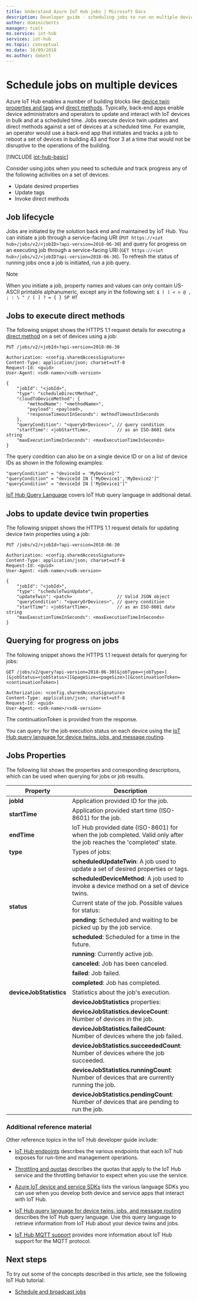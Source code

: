 ```yaml
---
title: Understand Azure IoT Hub jobs | Microsoft Docs
description: Developer guide - scheduling jobs to run on multiple devices connected to your IoT hub. Jobs can update tags and desired properties and invoke direct methods on multiple devices.
author: dominicbetts
manager: timlt
ms.service: iot-hub
services: iot-hub
ms.topic: conceptual
ms.date: 10/09/2018
ms.author: dobett
---
```


# Schedule jobs on multiple devices

Azure IoT Hub enables a number of building blocks like [device twin properties and tags](iot-hub-devguide-device-twins.md) and [direct methods](iot-hub-devguide-direct-methods.md). Typically, back-end apps enable device administrators and operators to update and interact with IoT devices in bulk and at a scheduled time. Jobs execute device twin updates and direct methods against a set of devices at a scheduled time. For example, an operator would use a back-end app that initiates and tracks a job to reboot a set of devices in building 43 and floor 3 at a time that would not be disruptive to the operations of the building.

[!INCLUDE [iot-hub-basic](../../includes/iot-hub-basic-whole.md)]

Consider using jobs when you need to schedule and track progress any of the following activities on a set of devices:

* Update desired properties
* Update tags
* Invoke direct methods

## Job lifecycle

Jobs are initiated by the solution back end and maintained by IoT Hub. You can initiate a job through a service-facing URI (`PUT https://<iot hub>/jobs/v2/<jobID>?api-version=2018-06-30`) and query for progress on an executing job through a service-facing URI (`GET https://<iot hub>/jobs/v2/<jobID?api-version=2018-06-30`). To refresh the status of running jobs once a job is initiated, run a job query.

> [!NOTE]
> When you initiate a job, property names and values can only contain US-ASCII printable alphanumeric, except any in the following set: `$ ( ) < > @ , ; : \ " / [ ] ? = { } SP HT`

## Jobs to execute direct methods

The following snippet shows the HTTPS 1.1 request details for executing a [direct method](iot-hub-devguide-direct-methods.md) on a set of devices using a job:

```
PUT /jobs/v2/<jobId>?api-version=2018-06-30

Authorization: <config.sharedAccessSignature>
Content-Type: application/json; charset=utf-8
Request-Id: <guid>
User-Agent: <sdk-name>/<sdk-version>

{
    "jobId": "<jobId>",
    "type": "scheduleDirectMethod",
    "cloudToDeviceMethod": {
        "methodName": "<methodName>",
        "payload": <payload>,
        "responseTimeoutInSeconds": methodTimeoutInSeconds
    },
    "queryCondition": "<queryOrDevices>", // query condition
    "startTime": <jobStartTime>,          // as an ISO-8601 date string
    "maxExecutionTimeInSeconds": <maxExecutionTimeInSeconds>
}
```

The query condition can also be on a single device ID or on a list of device IDs as shown in the following examples:

```
"queryCondition" = "deviceId = 'MyDevice1'"
"queryCondition" = "deviceId IN ['MyDevice1','MyDevice2']"
"queryCondition" = "deviceId IN ['MyDevice1']"
```

[IoT Hub Query Language](iot-hub-devguide-query-language.md) covers IoT Hub query language in additional detail.

## Jobs to update device twin properties

The following snippet shows the HTTPS 1.1 request details for updating device twin properties using a job:

```
PUT /jobs/v2/<jobId>?api-version=2018-06-30

Authorization: <config.sharedAccessSignature>
Content-Type: application/json; charset=utf-8
Request-Id: <guid>
User-Agent: <sdk-name>/<sdk-version>

{
    "jobId": "<jobId>",
    "type": "scheduleTwinUpdate",
    "updateTwin": <patch>                 // Valid JSON object
    "queryCondition": "<queryOrDevices>", // query condition
    "startTime": <jobStartTime>,          // as an ISO-8601 date string
    "maxExecutionTimeInSeconds": <maxExecutionTimeInSeconds>
}
```

## Querying for progress on jobs

The following snippet shows the HTTPS 1.1 request details for querying for jobs:

```
GET /jobs/v2/query?api-version=2018-06-30[&jobType=<jobType>][&jobStatus=<jobStatus>][&pageSize=<pageSize>][&continuationToken=<continuationToken>]

Authorization: <config.sharedAccessSignature>
Content-Type: application/json; charset=utf-8
Request-Id: <guid>
User-Agent: <sdk-name>/<sdk-version>
```

The continuationToken is provided from the response.

You can query for the job execution status on each device using the [IoT Hub query language for device twins, jobs, and message routing](iot-hub-devguide-query-language.md).

## Jobs Properties

The following list shows the properties and corresponding descriptions, which can be used when querying for jobs or job results.

| Property | Description |
| --- | --- |
| **jobId** |Application provided ID for the job. |
| **startTime** |Application provided start time (ISO-8601) for the job. |
| **endTime** |IoT Hub provided date (ISO-8601) for when the job completed. Valid only after the job reaches the 'completed' state. |
| **type** |Types of jobs: |
| | **scheduledUpdateTwin**: A job used to update a set of desired properties or tags. |
| | **scheduledDeviceMethod**: A job used to invoke a device method on a set of device twins. |
| **status** |Current state of the job. Possible values for status: |
| | **pending**: Scheduled and waiting to be picked up by the job service. |
| | **scheduled**: Scheduled for a time in the future. |
| | **running**: Currently active job. |
| | **canceled**: Job has been canceled. |
| | **failed**: Job failed. |
| | **completed**: Job has completed. |
| **deviceJobStatistics** |Statistics about the job's execution. |
| | **deviceJobStatistics** properties: |
| | **deviceJobStatistics.deviceCount**: Number of devices in the job. |
| | **deviceJobStatistics.failedCount**: Number of devices where the job failed. |
| | **deviceJobStatistics.succeededCount**: Number of devices where the job succeeded. |
| | **deviceJobStatistics.runningCount**: Number of devices that are currently running the job. |
| | **deviceJobStatistics.pendingCount**: Number of devices that are pending to run the job. |

### Additional reference material

Other reference topics in the IoT Hub developer guide include:

* [IoT Hub endpoints](iot-hub-devguide-endpoints.md) describes the various endpoints that each IoT hub exposes for run-time and management operations.

* [Throttling and quotas](iot-hub-devguide-quotas-throttling.md) describes the quotas that apply to the IoT Hub service and the throttling behavior to expect when you use the service.

* [Azure IoT device and service SDKs](iot-hub-devguide-sdks.md) lists the various language SDKs you can use when you develop both device and service apps that interact with IoT Hub.

* [IoT Hub query language for device twins, jobs, and message routing](iot-hub-devguide-query-language.md) describes the IoT Hub query language. Use this query language to retrieve information from IoT Hub about your device twins and jobs.

* [IoT Hub MQTT support](iot-hub-mqtt-support.md) provides more information about IoT Hub support for the MQTT protocol.

## Next steps

To try out some of the concepts described in this article, see the following IoT Hub tutorial:

* [Schedule and broadcast jobs](iot-hub-node-node-schedule-jobs.md)